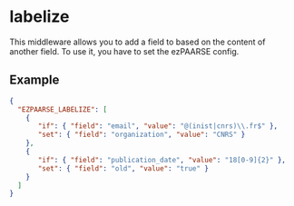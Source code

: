 # labelize

This middleware allows you to add a field to based on the content of another field. To use it, you have to set the ezPAARSE config.
## Example

```json
{
  "EZPAARSE_LABELIZE": [
    {
       "if": { "field": "email", "value": "@(inist|cnrs)\\.fr$" },
       "set": { "field": "organization", "value": "CNRS" }
    },
    {
       "if": { "field": "publication_date", "value": "18[0-9]{2}" },
       "set": { "field": "old", "value": "true" }
    }
  ]
}
```